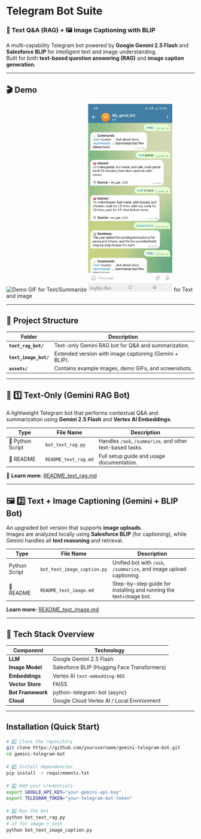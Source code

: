 # Telegram Bot Suite  
### 🧠 Text Q&A (RAG) + 🖼️ Image Captioning with BLIP  

A multi-capability Telegram bot powered by **Google Gemini 2.5 Flash** and **Salesforce BLIP** for intelligent text and image understanding.  
Built for both **text-based question answering (RAG)** and **image caption generation**.

---

## 🎬 Demo

![Demo GIF](demo1.gif) for Text/Summarize
![Demo GIF](demo2.gif) for Text and image 

---

## 📂 Project Structure

| Folder | Description |
|--------|--------------|
| **`text_rag_bot/`** | Text-only Gemini RAG bot for Q&A and summarization. |
| **`text_image_bot/`** | Extended version with image captioning (Gemini + BLIP). |
| **`assets/`** | Contains example images, demo GIFs, and screenshots. |

---

## 🧩 1️⃣ Text-Only (Gemini RAG Bot)

A lightweight Telegram bot that performs contextual Q&A and summarization using **Gemini 2.5 Flash** and **Vertex AI Embeddings**.

| Type | File Name | Description |
|------|------------|--------------|
| 🐍 Python Script | `bot_text_rag.py` | Handles `/ask`, `/summarize`, and other text-based tasks. |
| 📘 README | `README_text_rag.md` | Full setup guide and usage documentation. |

📖 **Learn more:** [README_text_rag.md](README_text_rag.md)

---

## 🖼️ 2️⃣ Text + Image Captioning (Gemini + BLIP Bot)

An upgraded bot version that supports **image uploads**.  
Images are analyzed locally using **Salesforce BLIP** (for captioning), while Gemini handles all **text reasoning** and retrieval.

| Type | File Name | Description |
|------|------------|--------------|
|  Python Script | `bot_text_image_caption.py` | Unified bot with `/ask`, `/summarize`, and image upload captioning. |
| 📘 README | `README_text_image.md` | Step-by-step guide for installing and running the text+image bot. |

 **Learn more:** [README_text_image.md](README_text_image_caption.md)

---

## 🧠 Tech Stack Overview

| Component | Technology |
|------------|-------------|
| **LLM** | Google Gemini 2.5 Flash |
| **Image Model** | Salesforce BLIP (Hugging Face Transformers) |
| **Embeddings** | Vertex AI `text-embedding-005` |
| **Vector Store** | FAISS |
| **Bot Framework** | python-telegram-bot (async) |
| **Cloud** | Google Cloud Vertex AI / Local Environment |

---

##  Installation (Quick Start)

```bash
# 1️⃣ Clone the repository
git clone https://github.com/yourusername/gemini-telegram-bot.git
cd gemini-telegram-bot

# 2️⃣ Install dependencies
pip install -r requirements.txt

# 3️⃣ Add your credentials
export GOOGLE_API_KEY="your-gemini-api-key"
export TELEGRAM_TOKEN="your-telegram-bot-token"

# 4️⃣ Run the bot
python bot_text_rag.py
# or for image + text
python bot_text_image_caption.py
